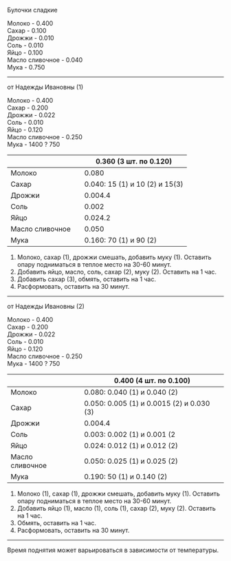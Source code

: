 Булочки сладкие

Молоко - 0.400  
Сахар - 0.100  
Дрожжи - 0.010  
Соль - 0.010  
Яйцо - 0.100  
Масло сливочное - 0.040  
Мука - 0.750  

---
от Надежды Ивановны (1)

Молоко - 0.400  
Сахар - 0.200   
Дрожжи - 0.022   
Соль - 0.010  
Яйцо - 0.120  
Масло сливочное - 0.250  
Мука - 1400 ? 750  

|                 |     | 0.360 (3 шт. по 0.120)         |
| --------------- | --- | ------------------------------ |
| Молоко          |     | 0.080                          |
| Сахар           |     | 0.040: 15 (1) и 10 (2) и 15(3) |
| Дрожжи          |     | 0.004.4                        |
| Соль            |     | 0.002                          |
| Яйцо            |     | 0.024.2                        |
| Масло сливочное |     | 0.050                          |
| Мука            |     | 0.160: 70 (1) и 90 (2)         |
1. Молоко, сахар (1), дрожжи смешать, добавить муку (1). Оставить опару подниматься в теплое место на 30-60 минут.
2. Добавить яйцо, масло, соль, сахар (2), муку (2). Оставить на 1 час.
4. Добавить сахар (3), обмять, оставить на 1 час.
5. Расформовать, оставить на 30 минут.

---
от Надежды Ивановны (2)

Молоко - 0.400  
Сахар - 0.200   
Дрожжи - 0.022   
Соль - 0.010  
Яйцо - 0.120  
Масло сливочное - 0.250  
Мука - 1400 ? 750  

|                 |     | 0.400 (4 шт. по 0.100)                    |
| --------------- | --- | ----------------------------------------- |
| Молоко          |     | 0.080: 0.040 (1) и 0.040 (2)              |
| Сахар           |     | 0.050: 0.005 (1) и 0.0015 (2) и 0.030 (3) |
| Дрожжи          |     | 0.004.4                                   |
| Соль            |     | 0.003: 0.002 (1) и 0.001 (2               |
| Яйцо            |     | 0.024: 0.012 (1) и 0.012 (2)              |
| Масло сливочное |     | 0.050: 0.025 (1) и 0.025 (2)              |
| Мука            |     | 0.190: 50 (1) и 0.140 (2)                 |
1. Молоко (1), сахар (1), дрожжи смешать, добавить муку (1). Оставить опару подниматься в теплое место на 30-60 минут.
2. Добавить яйцо (1), масло (1), соль (1), сахар (2), муку (2). Оставить на 1 час.
4. Обмять, оставить на 1 час.
5. Расформовать, оставить на 30 минут.

---

Время поднятия может варьироваться в зависимости от температуры.